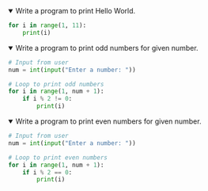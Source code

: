 <details open>
<summary>Write a program to print Hello World.</summary>
<p>

```python
for i in range(1, 11):
    print(i)
```
</p>
</details>

<details open>
<summary>Write a program to print odd numbers for given number.</summary>
<p>

```python
# Input from user
num = int(input("Enter a number: "))

# Loop to print odd numbers
for i in range(1, num + 1):
    if i % 2 != 0:
        print(i)
```
</p>
</details>

<details open>
<summary>Write a program to print even numbers for given number.</summary>
<p>

```python
# Input from user
num = int(input("Enter a number: "))

# Loop to print even numbers
for i in range(1, num + 1):
    if i % 2 == 0:
        print(i)
```
</p>
</details>
